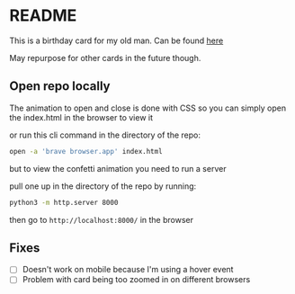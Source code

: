 # README

This is a birthday card for my old man. Can be found [here](https://pops-bday-card-2024.netlify.app)

May repurpose for other cards in the future though.

## Open repo locally

The animation to open and close is done with CSS so you can simply open the index.html in the browser to view it

or run this cli command in the directory of the repo:

```bash
open -a 'brave browser.app' index.html
```

but to view the confetti animation you need to run a server

pull one up in the directory of the repo by running:

```bash
python3 -m http.server 8000
```

then go to `http://localhost:8000/` in the browser

## Fixes

- [ ] Doesn't work on mobile because I'm using a hover event
- [ ] Problem with card being too zoomed in on different browsers
